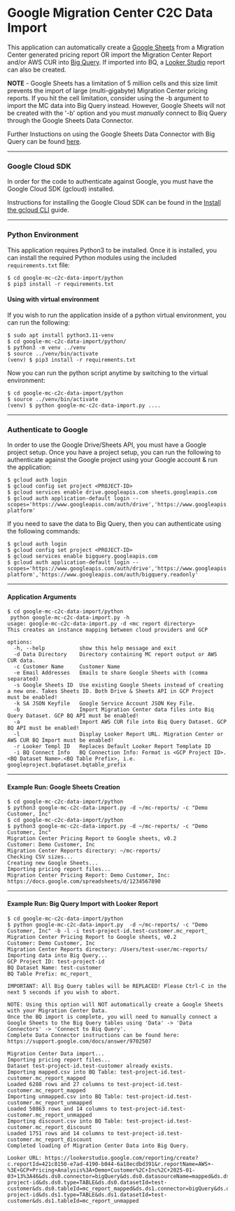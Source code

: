 # Google Migration Center C2C Data Import

This application can automatically create a [Google Sheets](https://sheets.google.com/) from a Migration Center generated pricing report OR import the Migration Center Report and/or AWS CUR into [Big Query](https://cloud.google.com/bigquery). If imported into BQ, a [Looker Studio](https://lookerstudio.google.com/) report can also be created.

**NOTE** - Google Sheets has a limitation of 5 million cells and this size limit prevents the import of large (multi-gigabyte) Migration Center pricing reports. If you hit the cell limitation, consider using the -b argument to import the MC data into Big Query instead. However, Google Sheets will not be created with the '-b' option and you must *manually* connect to Biq Query through the Google Sheets Data Connector. 

Further Instuctions on using the Google Sheets Data Connector with Big Query can be found [here](https://support.google.com/docs/answer/9702507).


---
### Google Cloud SDK

In order for the code to authenticate against Google, you must have the Google Cloud SDK (gcloud) installed.

Instructions for installing the Google Cloud SDK can be found in the [Install the gcloud CLI](https://cloud.google.com/sdk/docs/install) guide.

---
### Python Environment

This application requires Python3 to be installed. Once it is installed, you can install the required Python modules using the included `requirements.txt` file:

```shell
$ cd google-mc-c2c-data-import/python
$ pip3 install -r requirements.txt
```
#### Using with virtual environment 

If you wish to run the application inside of a python virtual environment, you can run the following:

```shell
$ sudo apt install python3.11-venv
$ cd google-mc-c2c-data-import/python/
$ python3 -m venv ../venv
$ source ../venv/bin/activate
(venv) $ pip3 install -r requirements.txt
```

Now you can run the python script anytime by switching to the virtual environment:

```shell
$ cd google-mc-c2c-data-import/python
$ source ../venv/bin/activate
(venv) $ python google-mc-c2c-data-import.py ....
```

---
### Authenticate to Google

In order to use the Google Drive/Sheets API, you must have a Google project setup.
Once you have a project setup, you can run the following to authenticate against the Google project using your Google account & run the application:

```shell
$ gcloud auth login
$ gcloud config set project <PROJECT-ID>
$ gcloud services enable drive.googleapis.com sheets.googleapis.com
$ gcloud auth application-default login --scopes='https://www.googleapis.com/auth/drive','https://www.googleapis.com/auth/cloud-platform'
```

If you need to save the data to Big Query, then you can authenticate using the following commands:


```shell
$ gcloud auth login
$ gcloud config set project <PROJECT-ID>
$ gcloud services enable bigquery.googleapis.com
$ gcloud auth application-default login --scopes='https://www.googleapis.com/auth/drive','https://www.googleapis.com/auth/cloud-platform','https://www.googleapis.com/auth/bigquery.readonly'
```

---
#### Application Arguments
```shell 
$ cd google-mc-c2c-data-import/python
 python google-mc-c2c-data-import.py -h
usage: google-mc-c2c-data-import.py -d <mc report directory>
This creates an instance mapping between cloud providers and GCP

options:
  -h, --help           show this help message and exit
  -d Data Directory    Directory containing MC report output or AWS CUR data.
  -c Customer Name     Customer Name
  -e Email Addresses   Emails to share Google Sheets with (comma separated)
  -s Google Sheets ID  Use existing Google Sheets instead of creating a new one. Takes Sheets ID. Both Drive & Sheets API in GCP Project must be enabled!
  -k SA JSON Keyfile   Google Service Account JSON Key File. 
  -b                   Import Migration Center data files into Biq Query Dataset. GCP BQ API must be enabled!
  -a                   Import AWS CUR file into Biq Query Dataset. GCP BQ API must be enabled!
  -l                   Display Looker Report URL. Migration Center or AWS CUR BQ Import must be enabled!
  -r Looker Templ ID   Replaces Default Looker Report Template ID
  -i BQ Connect Info   BQ Connection Info: Format is <GCP Project ID>.<BQ Dataset Name>.<BQ Table Prefix>, i.e. googleproject.bqdataset.bqtable_prefix

```

---
#### Example Run: Google Sheets Creation


```shell 
$ cd google-mc-c2c-data-import/python
$ python3 google-mc-c2c-data-import.py -d ~/mc-reports/ -c "Demo Customer, Inc"
$ cd google-mc-c2c-data-import/python
$ python3 google-mc-c2c-data-import.py -d ~/mc-reports/ -c "Demo Customer, Inc"
Migration Center Pricing Report to Google sheets, v0.2
Customer: Demo Customer, Inc
Migration Center Reports directory: ~/mc-reports/
Checking CSV sizes...
Creating new Google Sheets...
Importing pricing report files...
Migration Center Pricing Report: Demo Customer, Inc: https://docs.google.com/spreadsheets/d/1234567890
```

---
#### Example Run: Big Query Import with Looker Report

```shell 
$ cd google-mc-c2c-data-import/python
$ python google-mc-c2c-data-import.py  -d ~/mc-reports/ -c "Demo Customer, Inc" -b -l -i test-project-id.test-customer.mc_report_
Migration Center Pricing Report to Google sheets, v0.2
Customer: Demo Customer, Inc
Migration Center Reports directory: /Users/test-user/mc-reports/
Importing data into Big Query...
GCP Project ID: test-project-id
BQ Dataset Name: test-customer
BQ Table Prefix: mc_report_

IMPORTANT: All Big Query tables will be REPLACED! Please Ctrl-C in the next 5 seconds if you wish to abort.

NOTE: Using this option will NOT automatically create a Google Sheets with your Migration Center Data.
Once the BQ import is complete, you will need to manually connect a Google Sheets to the Big Query tables using 'Data' -> 'Data Connectors' -> 'Connect to Biq Query'.
Complete Data Connector instructions can be found here: https://support.google.com/docs/answer/9702507

Migration Center Data import...
Importing pricing report files...
Dataset test-project-id.test-customer already exists.
Importing mapped.csv into BQ Table: test-project-id.test-customer.mc_report_mapped
Loaded 6288 rows and 27 columns to test-project-id.test-customer.mc_report_mapped
Importing unmapped.csv into BQ Table: test-project-id.test-customer.mc_report_unmapped
Loaded 50863 rows and 14 columns to test-project-id.test-customer.mc_report_unmapped
Importing discount.csv into BQ Table: test-project-id.test-customer.mc_report_discount
Loaded 1751 rows and 14 columns to test-project-id.test-customer.mc_report_discount
Completed loading of Migration Center Data into Big Query.

Looker URL: https://lookerstudio.google.com/reporting/create?c.reportId=421c8150-e7ad-4190-b044-6a18ecdbd391&r.reportName=AWS+-%3E+GCP+Pricing+Analysis%3A+Demo+Customer%2C+Inc%2C+2025-01-03+13%3A46&ds.ds0.connector=bigQuery&ds.ds0.datasourceName=mapped&ds.ds0.projectId=test-project-id&ds.ds0.type=TABLE&ds.ds0.datasetId=test-customer&ds.ds0.tableId=mc_report_mapped&ds.ds1.connector=bigQuery&ds.ds1.datasourceName=unmapped&ds.ds1.projectId=test-project-id&ds.ds1.type=TABLE&ds.ds1.datasetId=test-customer&ds.ds1.tableId=mc_report_unmapped
```
